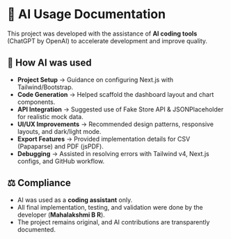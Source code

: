 # 🤖 AI Usage Documentation  

This project was developed with the assistance of **AI coding tools** (ChatGPT by OpenAI) to accelerate development and improve quality.  

## 📌 How AI was used
- **Project Setup** → Guidance on configuring Next.js with Tailwind/Bootstrap.  
- **Code Generation** → Helped scaffold the dashboard layout and chart components.  
- **API Integration** → Suggested use of Fake Store API & JSONPlaceholder for realistic mock data.  
- **UI/UX Improvements** → Recommended design patterns, responsive layouts, and dark/light mode.  
- **Export Features** → Provided implementation details for CSV (Papaparse) and PDF (jsPDF).  
- **Debugging** → Assisted in resolving errors with Tailwind v4, Next.js configs, and GitHub workflow.  

## ⚖️ Compliance
- AI was used as a **coding assistant** only.  
- All final implementation, testing, and validation were done by the developer (**Mahalakshmi B R**).  
- The project remains original, and AI contributions are transparently documented.  

